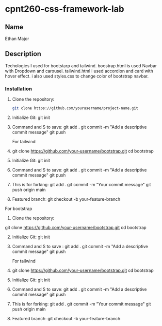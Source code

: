 # cpnt260-css-framework-lab

## Name

Ethan Major

## Description

Techologies I used for bootstarp and tailwind.
boostrap.html is used Navbar with Dropdown and carousel.
tailwind.html i used accordion and card with hover effect.
i also used styles.css to change color of bootstrap navbar.

### Installation

1. Clone the repository:

   ```bash
   git clone https://github.com/yourusername/project-name.git

   ```

2. Initialize Git:
   git init

3. Command and S to save:
   git add .
   git commit -m "Add a descriptive commit message"
   git push

   For tailwind

4. git clone https://github.com/your-username/bootstrap.git
   cd bootstrap

5. Initialize Git:
   git init

6. Command and S to save:
   git add .
   git commit -m "Add a descriptive commit message"
   git push

7. This is for forking:
   git add .
   git commit -m "Your commit message"
   git push origin main

8. Featured branch:
   git checkout -b your-feature-branch

For bootstrap

1. Clone the repository:

git clone https://github.com/your-username/bootstrap.git
cd bootstrap

2. Initialize Git:
   git init

3. Command and S to save :
   git add .
   git commit -m "Add a descriptive commit message"
   git push

   For tailwind

4. git clone https://github.com/your-username/bootstrap.git
   cd bootstrap

5. Initialize Git:
   git init

6. Command and S to save:
   git add .
   git commit -m "Add a descriptive commit message"
   git push

7. This is for forking:
   git add .
   git commit -m "Your commit message"
   git push origin main

8. Featured branch:
   git checkout -b your-feature-branch
